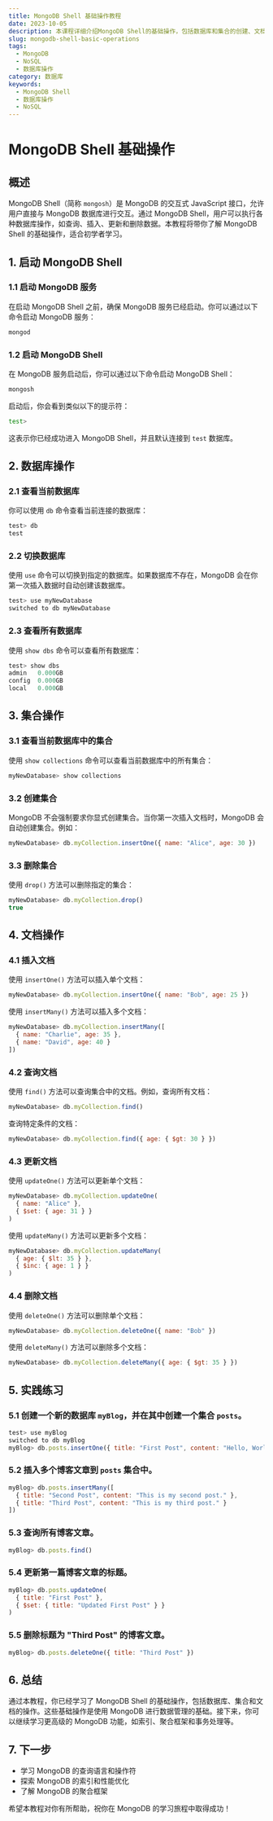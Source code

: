 ```yaml
---
title: MongoDB Shell 基础操作教程
date: 2023-10-05
description: 本课程详细介绍MongoDB Shell的基础操作，包括数据库和集合的创建、文档的插入、查询、更新和删除等核心功能。
slug: mongodb-shell-basic-operations
tags:
  - MongoDB
  - NoSQL
  - 数据库操作
category: 数据库
keywords:
  - MongoDB Shell
  - 数据库操作
  - NoSQL
---
```


# MongoDB Shell 基础操作

## 概述

MongoDB Shell（简称 `mongosh`）是 MongoDB 的交互式 JavaScript 接口，允许用户直接与 MongoDB 数据库进行交互。通过 MongoDB Shell，用户可以执行各种数据库操作，如查询、插入、更新和删除数据。本教程将带你了解 MongoDB Shell 的基础操作，适合初学者学习。

## 1. 启动 MongoDB Shell

### 1.1 启动 MongoDB 服务

在启动 MongoDB Shell 之前，确保 MongoDB 服务已经启动。你可以通过以下命令启动 MongoDB 服务：

```bash
mongod
```

### 1.2 启动 MongoDB Shell

在 MongoDB 服务启动后，你可以通过以下命令启动 MongoDB Shell：

```bash
mongosh
```

启动后，你会看到类似以下的提示符：

```bash
test>
```

这表示你已经成功进入 MongoDB Shell，并且默认连接到 `test` 数据库。

## 2. 数据库操作

### 2.1 查看当前数据库

你可以使用 `db` 命令查看当前连接的数据库：

```javascript
test> db
test
```

### 2.2 切换数据库

使用 `use` 命令可以切换到指定的数据库。如果数据库不存在，MongoDB 会在你第一次插入数据时自动创建该数据库。

```javascript
test> use myNewDatabase
switched to db myNewDatabase
```

### 2.3 查看所有数据库

使用 `show dbs` 命令可以查看所有数据库：

```javascript
test> show dbs
admin   0.000GB
config  0.000GB
local   0.000GB
```

## 3. 集合操作

### 3.1 查看当前数据库中的集合

使用 `show collections` 命令可以查看当前数据库中的所有集合：

```javascript
myNewDatabase> show collections
```

### 3.2 创建集合

MongoDB 不会强制要求你显式创建集合。当你第一次插入文档时，MongoDB 会自动创建集合。例如：

```javascript
myNewDatabase> db.myCollection.insertOne({ name: "Alice", age: 30 })
```

### 3.3 删除集合

使用 `drop()` 方法可以删除指定的集合：

```javascript
myNewDatabase> db.myCollection.drop()
true
```

## 4. 文档操作

### 4.1 插入文档

使用 `insertOne()` 方法可以插入单个文档：

```javascript
myNewDatabase> db.myCollection.insertOne({ name: "Bob", age: 25 })
```

使用 `insertMany()` 方法可以插入多个文档：

```javascript
myNewDatabase> db.myCollection.insertMany([
  { name: "Charlie", age: 35 },
  { name: "David", age: 40 }
])
```

### 4.2 查询文档

使用 `find()` 方法可以查询集合中的文档。例如，查询所有文档：

```javascript
myNewDatabase> db.myCollection.find()
```

查询特定条件的文档：

```javascript
myNewDatabase> db.myCollection.find({ age: { $gt: 30 } })
```

### 4.3 更新文档

使用 `updateOne()` 方法可以更新单个文档：

```javascript
myNewDatabase> db.myCollection.updateOne(
  { name: "Alice" },
  { $set: { age: 31 } }
)
```

使用 `updateMany()` 方法可以更新多个文档：

```javascript
myNewDatabase> db.myCollection.updateMany(
  { age: { $lt: 35 } },
  { $inc: { age: 1 } }
)
```

### 4.4 删除文档

使用 `deleteOne()` 方法可以删除单个文档：

```javascript
myNewDatabase> db.myCollection.deleteOne({ name: "Bob" })
```

使用 `deleteMany()` 方法可以删除多个文档：

```javascript
myNewDatabase> db.myCollection.deleteMany({ age: { $gt: 35 } })
```

## 5. 实践练习

### 5.1 创建一个新的数据库 `myBlog`，并在其中创建一个集合 `posts`。

```javascript
test> use myBlog
switched to db myBlog
myBlog> db.posts.insertOne({ title: "First Post", content: "Hello, World!" })
```

### 5.2 插入多个博客文章到 `posts` 集合中。

```javascript
myBlog> db.posts.insertMany([
  { title: "Second Post", content: "This is my second post." },
  { title: "Third Post", content: "This is my third post." }
])
```

### 5.3 查询所有博客文章。

```javascript
myBlog> db.posts.find()
```

### 5.4 更新第一篇博客文章的标题。

```javascript
myBlog> db.posts.updateOne(
  { title: "First Post" },
  { $set: { title: "Updated First Post" } }
)
```

### 5.5 删除标题为 "Third Post" 的博客文章。

```javascript
myBlog> db.posts.deleteOne({ title: "Third Post" })
```

## 6. 总结

通过本教程，你已经学习了 MongoDB Shell 的基础操作，包括数据库、集合和文档的操作。这些基础操作是使用 MongoDB 进行数据管理的基础。接下来，你可以继续学习更高级的 MongoDB 功能，如索引、聚合框架和事务处理等。

## 7. 下一步

- 学习 MongoDB 的查询语言和操作符
- 探索 MongoDB 的索引和性能优化
- 了解 MongoDB 的聚合框架

希望本教程对你有所帮助，祝你在 MongoDB 的学习旅程中取得成功！